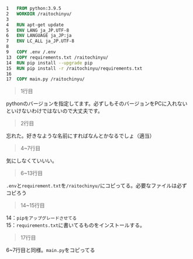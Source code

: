 ```Dockerfile
1   FROM python:3.9.5
2   WORKDIR /raitochinyu/
3
4   RUN apt-get update
5   ENV LANG ja_JP.UTF-8
6   ENV LANGUAGE ja_JP:ja
7   ENV LC_ALL ja_JP.UTF-8
8
9   COPY .env /.env
13  COPY requirements.txt /raitochinyu/
14  RUN pip install --upgrade pip
15  RUN pip install -r /raitochinyu/requirements.txt
16
17  COPY main.py /raitochinyu/
```


> 1行目

pythonのバージョンを指定してます。必ずしもそのバージョンをPCに入れないといけないわけではないので大丈夫です。

> 2行目

忘れた。好きなような名前にすればなんとかなるでしょ（適当）

> 4~7行目

気にしなくていいい。

> 6~13行目
> 
`.env`と`requirement.txt`を`/raitochinyu/`にコピってる。必要なファイルは必ずコピろう

> 14~15行目

14：`pipをアップグレードさせてる`
<br>
15：`requirements.txt`に書いてるものをインストールする。

> 17行目

6~7行目と同様。`main.py`をコピってる
